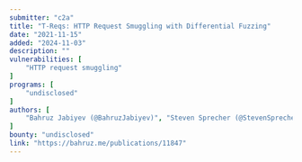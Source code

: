 ```yaml
---
submitter: "c2a"
title: "T-Reqs: HTTP Request Smuggling with Differential Fuzzing"
date: "2021-11-15"
added: "2024-11-03"
description: ""
vulnerabilities: [
    "HTTP request smuggling"
]
programs: [
    "undisclosed"
]
authors: [
    "Bahruz Jabiyev (@BahruzJabiyev)", "Steven Sprecher (@StevenSprecher)", "Kaan Onarlioglu", "Engin Kirda"
]
bounty: "undisclosed"
link: "https://bahruz.me/publications/11847"
---
```




